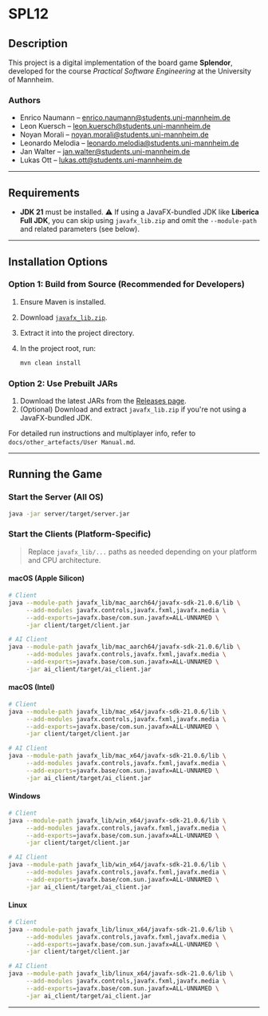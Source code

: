 # SPL12

## Description

This project is a digital implementation of the board game **Splendor**, developed for the course *Practical Software Engineering* at the University of Mannheim.

### Authors

* Enrico Naumann – [enrico.naumann@students.uni-mannheim.de](mailto:enrico.naumann@students.uni-mannheim.de)
* Leon Kuersch – [leon.kuersch@students.uni-mannheim.de](mailto:leon.kuersch@students.uni-mannheim.de)
* Noyan Morali – [noyan.morali@students.uni-mannheim.de](mailto:noyan.morali@students.uni-mannheim.de)
* Leonardo Melodia – [leonardo.melodia@students.uni-mannheim.de](mailto:leonardo.melodia@students.uni-mannheim.de)
* Jan Walter – [jan.walter@students.uni-mannheim.de](mailto:jan.walter@students.uni-mannheim.de)
* Lukas Ott – [lukas.ott@students.uni-mannheim.de](mailto:lukas.ott@students.uni-mannheim.de)

---

## Requirements

* **JDK 21** must be installed.
  ⚠️ If using a JavaFX-bundled JDK like **Liberica Full JDK**, you can skip using `javafx_lib.zip` and omit the `--module-path` and related parameters (see below).

---

## Installation Options

### Option 1: Build from Source (Recommended for Developers)

1. Ensure Maven is installed.
2. Download [`javafx_lib.zip`](https://github.com/lukas-ott/splendor/releases/download/Alpha/javafx_lib.zip).
3. Extract it into the project directory.
4. In the project root, run:

   ```bash
   mvn clean install
   ```

### Option 2: Use Prebuilt JARs

1. Download the latest JARs from the [Releases page](https://github.com/lukas-ott/splendor/releases).
2. (Optional) Download and extract `javafx_lib.zip` if you're not using a JavaFX-bundled JDK.

For detailed run instructions and multiplayer info, refer to `docs/other_artefacts/User Manual.md`.

---

## Running the Game

### Start the Server (All OS)

```bash
java -jar server/target/server.jar
```

### Start the Clients (Platform-Specific)

> Replace `javafx_lib/...` paths as needed depending on your platform and CPU architecture.

#### macOS (Apple Silicon)

```bash
# Client
java --module-path javafx_lib/mac_aarch64/javafx-sdk-21.0.6/lib \
     --add-modules javafx.controls,javafx.fxml,javafx.media \
     --add-exports=javafx.base/com.sun.javafx=ALL-UNNAMED \
     -jar client/target/client.jar

# AI Client
java --module-path javafx_lib/mac_aarch64/javafx-sdk-21.0.6/lib \
     --add-modules javafx.controls,javafx.fxml,javafx.media \
     --add-exports=javafx.base/com.sun.javafx=ALL-UNNAMED \
     -jar ai_client/target/ai_client.jar
```

#### macOS (Intel)

```bash
# Client
java --module-path javafx_lib/mac_x64/javafx-sdk-21.0.6/lib \
     --add-modules javafx.controls,javafx.fxml,javafx.media \
     --add-exports=javafx.base/com.sun.javafx=ALL-UNNAMED \
     -jar client/target/client.jar

# AI Client
java --module-path javafx_lib/mac_x64/javafx-sdk-21.0.6/lib \
     --add-modules javafx.controls,javafx.fxml,javafx.media \
     --add-exports=javafx.base/com.sun.javafx=ALL-UNNAMED \
     -jar ai_client/target/ai_client.jar
```

#### Windows

```bash
# Client
java --module-path javafx_lib/win_x64/javafx-sdk-21.0.6/lib \
     --add-modules javafx.controls,javafx.fxml,javafx.media \
     --add-exports=javafx.base/com.sun.javafx=ALL-UNNAMED \
     -jar client/target/client.jar

# AI Client
java --module-path javafx_lib/win_x64/javafx-sdk-21.0.6/lib \
     --add-modules javafx.controls,javafx.fxml,javafx.media \
     --add-exports=javafx.base/com.sun.javafx=ALL-UNNAMED \
     -jar ai_client/target/ai_client.jar
```

#### Linux

```bash
# Client
java --module-path javafx_lib/linux_x64/javafx-sdk-21.0.6/lib \
     --add-modules javafx.controls,javafx.fxml,javafx.media \
     --add-exports=javafx.base/com.sun.javafx=ALL-UNNAMED \
     -jar client/target/client.jar

# AI Client
java --module-path javafx_lib/linux_x64/javafx-sdk-21.0.6/lib \
     --add-modules javafx.controls,javafx.fxml,javafx.media \
     --add-exports=javafx.base/com.sun.javafx=ALL-UNNAMED \
     -jar ai_client/target/ai_client.jar
```

---
